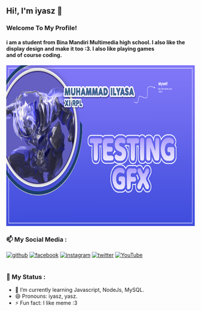 ## Hi!, I'm iyasz 👋
### Welcome To My Profile!
#### i am a student from Bina Mandiri Multimedia high school. I also like the display design and make it too :3. I also like playing games <br> and of course coding.

<img src="bg.png" width="900" height="430">

### 📫  My Social Media :

[<img src='https://cdn.jsdelivr.net/npm/simple-icons@3.0.1/icons/github.svg' alt='github' height='31'>](https://github.com/iyasz)  [<img src='https://cdn.jsdelivr.net/npm/simple-icons@3.0.1/icons/facebook.svg' alt='facebook' height='31'>](https://www.facebook.com/https://www.facebook.com/zakamarags.pro)  [<img src='https://cdn.jsdelivr.net/npm/simple-icons@3.0.1/icons/instagram.svg' alt='instagram' height='31'>](https://www.instagram.com/yaszavellia/)  [<img src='https://cdn.jsdelivr.net/npm/simple-icons@3.0.1/icons/twitter.svg' alt='twitter' height='31'>](https://twitter.com/YaszLagiNgoding)  [<img src='https://cdn.jsdelivr.net/npm/simple-icons@3.0.1/icons/youtube.svg' alt='YouTube' height='31'>](https://www.youtube.com/channel/https://www.youtube.com/channel/UCYs6WlfgIot5yyS1pq_NdnA)  
<br>

### 💬 My Status :

- 🌱 I’m currently learning Javascript, NodeJs, MySQL. 
- 😄 Pronouns: iyasz, yasz. 
- ⚡ Fun fact: I like meme :3
